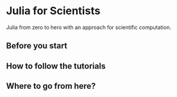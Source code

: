 # Julia for Scientists

Julia from zero to hero with an approach for scientific computation.

## Before you start

## How to follow the tutorials

## Where to go from here?

